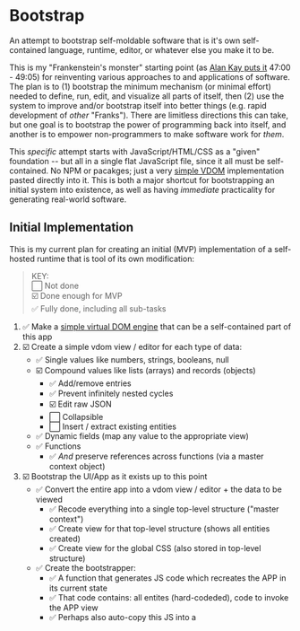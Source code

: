 # Bootstrap
An attempt to bootstrap self-moldable software that is it's own self-contained language, runtime, editor, or whatever else you make it to be.

This is my "Frankenstein's monster" starting point (as [Alan Kay puts it](https://youtu.be/YyIQKBzIuBY?t=47m) 47:00 - 49:05) for reinventing various approaches to and applications of software. The plan is to (1) bootstrap the minimum mechanism (or minimal effort) needed to define, run, edit, and visualize all parts of itself, then (2) use the system to improve and/or bootstrap itself into better things (e.g. rapid development of _other_ "Franks"). There are limitless directions this can take, but one goal is to bootstrap the power of programming back into itself, and another is to empower non-programmers to make software work for _them_.

This _specific_ attempt starts with JavaScript/HTML/CSS as a "given" foundation -- but all in a single flat JavaScript file, since it all must be self-contained. No NPM or pacakges; just a very [simple VDOM](https://github.com/d-cook/vdom) implementation pasted directly into it. This is both a major shortcut for bootstrapping an initial system into existence, as well as having _immediate_ practicality for generating real-world software.

## Initial Implementation

This is my current plan for creating an initial (MVP) implementation of a self-hosted runtime that is tool of its own modification:

> KEY:
> <br>:white_large_square:    Not done
> <br>:ballot_box_with_check: Done enough for MVP
> <br>:white_check_mark:      Fully done, including all sub-tasks

1. :white_check_mark:      Make a [simple virtual DOM engine](https://github.com/d-cook/vdom) that can be a self-contained part of this app
2. :ballot_box_with_check: Create a simple vdom view / editor for each type of data:
   - :white_check_mark:      Single values like numbers, strings, booleans, null
   - :ballot_box_with_check: Compound values like lists (arrays) and records (objects)
     - :white_check_mark:      Add/remove entries
     - :white_check_mark:      Prevent infinitely nested cycles
     - :ballot_box_with_check: Edit raw JSON
     - :white_large_square:    Collapsible
     - :white_large_square:    Insert / extract existing entities
   - :white_check_mark:      Dynamic fields (map any value to the appropriate view)
   - :white_check_mark:      Functions
     - :white_check_mark:      _And_ preserve references across functions (via a master context object)
3. :ballot_box_with_check: Bootstrap the UI/App as it exists up to this point
   - :white_check_mark:      Convert the entire app into a vdom view / editor + the data to be viewed
     - :white_check_mark:      Recode everything into a single top-level structure ("master context")
     - :white_check_mark:      Create view for that top-level structure (shows all entities created)
     - :white_check_mark:      Create view for the global CSS (also stored in top-level structure)
   - :white_check_mark:      Create the bootstrapper:
     - :white_check_mark:      A function that generates JS code which recreates the APP in its current state
     - :white_check_mark:      That code contains: all entites (hard-codeded), code to invoke the APP view
     - :white_check_mark:      Perhaps also auto-copy this JS into a <script> tag, so that simply saving the page creates a bootstrapping HTML doc
   - :white_large_square:    Make it easier to edit the running system without crashing it
     - :white_large_square:    A (temporary?) way to edit and test / toggle _copies_ of the system (or its code) within itself 

_At this point, further development is done within the running system itself, and "source code" files become auto-generated_

4. :white_large_square:    Create the self-running runtime
   - :white_large_square:    A data-representation of code and [an interpreter](https://github.com/d-cook/Interact) that runs such code
   - :white_large_square:    The interpreter & all operations are stored in the top-level structure (thus it can inspect and modify itself)
5. :white_large_square:    Migrate the system (thus far) into the runtime
   - :white_large_square:    Wrap the existing code (as-is) into a structure that the runtime can run
   - :white_large_square:    Modifiy the "bootstrapper" to invoke system initialization _via the interpreter_
6. :white_large_square:    Convert everything (app & runtime) into the interpreted representation
   - :white_large_square:    Create a better view for runtime data-representation of code
     - :white_large_square:    Either a nested-expressions view of the code...
       - My [original implementation](https://github.com/d-cook/Objects) was based on expression-lists that were easy enough to understand.
       - My [re-envisioned model](https://github.com/d-cook/Interact) is more powerful (e.g. a DAG with direct references), but not great in raw form.
       - There is a straightfoward way to convert the new DAG model into nested expressions
     - :white_large_square:    And/or make the DAG / sequence of instructions model more palpable:
       - :white_large_square:    Show names of referenced entities, rather than the numeric indexes that describe "where" they are
       - :white_large_square:    Code by clicking on which operation to perform and which entities to perform it on
   - :white_large_square:    Recode (nearly) everything to the new representation, verifying before ditching the old code
     - :white_large_square:    Including the interpreter, but don't delete the native interpreter just yet
7. :white_large_square:      Bootstrap the native runtime from itself
   - :white_large_square:      Create a compiler (function) that converts the new representation into JavaScript code'
     - :white_large_square:      Mainly just nested function-calls to existing (in-runtime) functions
     - :white_large_square:      Might recognize certain operators. Perhaps a mapping of op functions to syntax?
   - :white_large_square:      Provide a way to modify / recompile the interpreter without crashing the runtime
     - Build upon the "edit system without crashing it" solution, or make something similar?
   - :white_large_square:      Modify the boostrap-generator to:
     - :white_large_square:      Regenerate the native interpreter by compiling the new one
     - :white_large_square:      Inject the resulting native interpreter into the bootstrapper
     - :white_large_square:      Modify bootstrapper to invoke (then forget or delete) the native interpreter

_At this point, the runtime provides its own means (e.g. tools & language) for viewing, editing, and defining itself, or anything within it_

## Further development & exploration

Once the runtime is fully self-hosted (above), it can be utilized & adapted to explore new possibilities.

Here are just some of those possibilities:

#### Bootstrap the power of software into software development

It is ironic that software provides powerfully generative and dynamic tools & interfaces to do things that would be entirely impractical or impossible otherwise; while that same power is massively unutilized in the _development_ of that very same software. The software developer does not work with dynamic or generative models of the system they are created, but with rigourous textual _descriptions_ *of* dynamic and generative models.

One of the goals of this project is to address that problem by bootstrapping the generative & dynamic nature of software back into itself.

As an analogy, image a programming language or IDE in which the language, editor, modeling, etc of application code, could be specified within the application code _itself_. And recursively: specify a better (e.g. visually immediate) view / model for such specifications than is possible with just text.
   
#### Improve the runtime further

It would be incredibily irconic to develop a tool that bootstraps the generative power of software into itself (see previous section), without utilizing any of that power in the development of said tool.

Thus, the MVP is intentionally minimal and crude, so that that power can be utilized as early as possible to make the exploration of this space actually practical & achievable, both by immediately benefiting from any gain in representation / tooling / generative power / etc, and by demonstrating that practicality through direct experience and as a POC of the very thing being explored.

#### TODO: Make sections (as above) for the following:
   
   - Make better tools / alternatives to text-based "coding":
     - Operate on values by manipulating them as objects, and your actions as recorded as code
     - Boxes and arrows?
     - Code that generates other code (e.g. from some business model)
     - Explore other "language" models, e.g. static types
       - Enforced by UI instead of compiler (i.e. can only build valid structures)
   - Drag & drop editor for HTML / VDOM / CSS
   - Drag & drop shapes to create SVG images / graphics
   - Evolving this system / App:
     - Since everything about it is modifiable within itself, you can mold it into a totally different paradigm or system
     - Bootstrap the system to a different language or platform (assembly, JVM, CLR, etc.)
       - The only parts that are "native code" are:
         - Basic operations (+, -, if, etc)
         - Some implementation of lists & records (you get this for free in JavaScript)
         - Basic graphics commands (e.g. VDOM, SVG, or some other "line here, box there" model)
         - The code that the compiler outputs as the native equivalent of invoking a function
       - Recode (copy) _just_ the native code for those parts for some other platform
       - Run the bootstrap-generator using _that_ spec, and run the resulting output on the new platform
       - BOOM! The same app is now running (exactly as you left it) on that other platform.
     - This running system can serialize itself and transfer itself over the wire (e.g. HTTP)

